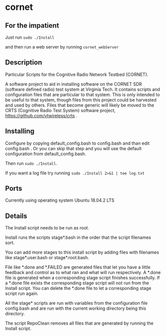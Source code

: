 # cornet

## For the impatient

Just run ```sudo ./Install```

and then run a web server by running ```cornet_webServer```


## Description

Particular Scripts for the Cognitive Radio Network Testbed (CORNET).

A software project to aid in installing software on the CORNET SDR
(software defined radio) test system at Virginia Tech.  It contains
scripts and configuration files that are particular to that system.  This
is only intended to be useful to that system, though files from this
project could be harvested and used by others.  Files that become generic
will likely be moved to the CRTS (Cognitive Radio Test System) software
project, https://github.com/vtwireless/crts .


## Installing

Configure by copying default_config.bash to config.bash and than edit
config.bash .  Or you can skip that step and you will use the default
configuration from default_config.bash.

Then run ```sudo ./Install```.

If you want a log file try running ```sudo ./Install 2>&1 | tee log.txt```


## Ports

Currently using operating system Ubuntu 18.04.2 LTS


## Details

The Install script needs to be run as root.

Install runs the scripts stage*.bash in the order that the script
filenames sort.

You can add more stages to this install script by adding files with
filenames like stage*.user.bash or stage*.root.bash.

File like *.done and *.FAILED are generated files that let you have a
little feedback and control as to what ran and what will run respectively.
A *.done file is generated when a corresponding stage script finishes
successfully.   If a *.done file exists the corresponding stage script
will not run from the Install script.  You can delete the *.done file to
let a corresponding stage script run again.

All the stage* scripts are run with variables from the configuration
file config.bash and are run with the current working directory being
this directory.

The script RepoClean removes all files that are generated by running
the Install script.
